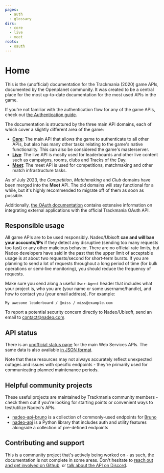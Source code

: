 ```yaml
---
pages:
  - auth
  - glossary
dirs:
  - core
  - live
  - meet
roots:
  - oauth
---
```


# Home

This is the (unofficial) documentation for the Trackmania (2020) game APIs, documented by the Openplanet community. It was created to be a central place for the most up-to-date documentation for the most used APIs in the game.

If you're not familiar with the authentication flow for any of the game APIs, check out [the Authentication guide](/auth).

The documentation is structured by the three main API domains, each of which cover a slightly different area of the game:

- [**Core**](/core): The main API that allows the game to authenticate to all other APIs, but also has many other tasks relating to the game's native functionality. This can also be considered the game's masterserver.
- [**Live**](/live): The live API is mostly used for leaderboards and other live content such as campaigns, rooms, clubs and Tracks of the Day.
- [**Meet**](/meet): The meet API is used for competitions, matchmaking and other match infrastructure tasks.

As of July 2023, the _Competition_, _Matchmaking_ and _Club_ domains have been merged into the **Meet** API. The old domains will stay functional for a while, but it's highly recommended to migrate off of them as soon as possible.

Additionally, [the OAuth documentation](/oauth/summary) contains extensive information on integrating external applications with the official Trackmania OAuth API.

## Responsible usage

All game APIs are to be used responsibly. Nadeo/Ubisoft **can and will ban your accounts/IPs** if they detect any disruptive (sending too many requests too fast) or any other malicious behavior. There are no official rate limits, but Nadeo developers have said in the past that the upper limit of acceptable usage is at about two requests/second for short-term bursts. If you are planning to send a lot of requests throughout a long period of time (for bulk operations or semi-live monitoring), you should reduce the frequency of requests.

Make sure you send along a useful `User-Agent` header that includes what your project is, who you are (your name or some username/handle), and how to contact you (your email address). For example:

```plain
My awesome leaderboard / @miss / miss@example.com
```

To report a potential security concern directly to Nadeo/Ubisoft, send an email to <contact@nadeo.com>.

## API status

There is an [unofficial status page](https://trackmania-status.cdn.ubi.com/status.html) for the main Web Services APIs. The same data is also available [in JSON format](https://trackmania-status.cdn.ubi.com/status.json).

Note that these resources may not always accurately reflect unexpected outages and issues with specific endpoints - they're primarily used for communicating planned maintenance periods.

## Helpful community projects

These useful projects are maintained by Trackmania community members - check them out if you're looking for starting points or convenient ways to test/utilize Nadeo's APIs.

- [nadeo-api-bruno](https://github.com/davidbmaier/nadeo-api-bruno) is a collection of commonly-used endpoints for [Bruno](https://www.usebruno.com/)
- [nadeo-api](https://pypi.org/project/nadeo-api/) is a Python library that includes auth and utility features alongside a collection of pre-defined endpoints

## Contributing and support

This is a community project that's actively being worked on - as such, the documentation is not complete in some areas. Don't hesitate to [reach out and get involved on Github](https://github.com/openplanet-nl/nadeoapi-docs), or [talk about the API on Discord](https://openplanet.dev/link/discord).
